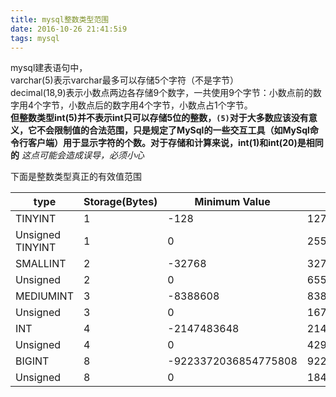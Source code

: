 ```yaml
---
title: mysql整数类型范围
date: 2016-10-26 21:41:5i9
tags: mysql
---
```

mysql建表语句中，  
varchar(5)表示varchar最多可以存储5个字符（不是字节）  
decimal(18,9)表示小数点两边各存储9个数字，一共使用9个字节：小数点前的数字用4个字节，小数点后的数字用4个字节，小数点占1个字节。      
**但整数类型int(5)并不表示int只可以存储5位的整数，`(5)`对于大多数应该没有意义，它不会限制值的合法范围，只是规定了MySql的一些交互工具（如MySql命令行客户端）用于显示字符的个数。对于存储和计算来说，int(1)和int(20)是相同的**  *这点可能会造成误导，必须小心*


<!--more-->
下面是整数类型真正的有效值范围


type | Storage(Bytes) | Minimum Value | Maximum Value 
---|---|---|---
TINYINT | 1 | -128 | 127
Unsigned TINYINT | 1| 0 | 255
SMALLINT | 2 | -32768 | 32768
Unsigned | 2 | 0 | 65535
MEDIUMINT | 3 | -8388608 | 8388608
Unsigned | 3 | 0 | 16777215
INT	|4	|-2147483648|	2147483647
Unsigned | 4 | 0 | 4294967295
BIGINT|8|-9223372036854775808|9223372036854775807
Unsigned|8|	0 |18446744073709551615




